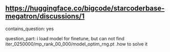 ## https://huggingface.co/bigcode/starcoderbase-megatron/discussions/1

contains_question: yes

question_part: i load model for finetune, but  can not find iter_0250000/mp_rank_00_000/model_optim_rng.pt .how to solve it